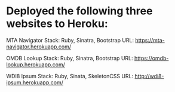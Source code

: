# Deployed the following three websites to Heroku:

MTA Navigator
Stack: Ruby, Sinatra, Bootstrap
URL: https://mta-navigator.herokuapp.com/

OMDB Lookup
Stack: Ruby, Sinatra, Bootstrap
URL: https://omdb-lookup.herokuapp.com/

WDI8 Ipsum
Stack: Ruby, Sinata, SkeletonCSS
URL: http://wdi8-ipsum.herokuapp.com/